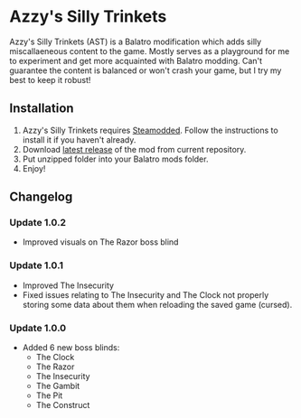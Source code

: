 # Azzy's Silly Trinkets

Azzy's Silly Trinkets (AST) is a Balatro modification which adds silly miscallaeneous content to the game. Mostly serves as a playground for me to experiment and get more acquainted with Balatro modding. Can't guarantee the content is balanced or won't crash your game, but I try my best to keep it robust!

## Installation

1. Azzy's Silly Trinkets requires [Steamodded](https://github.com/Steamodded/smods). Follow the instructions to install it if you haven't already.
2. Download [latest release](https://github.com/TheHamester/azzys-silly-trinkets/releases/latest) of the mod from current repository.
3. Put unzipped folder into your Balatro mods folder.
4. Enjoy!

## Changelog

### Update 1.0.2
* Improved visuals on The Razor boss blind

### Update 1.0.1
* Improved The Insecurity
* Fixed issues relating to The Insecurity and The Clock not properly storing some data about them when reloading the saved game (cursed).

### Update 1.0.0
* Added 6 new boss blinds:
    * The Clock
    * The Razor
    * The Insecurity
    * The Gambit
    * The Pit
    * The Construct
